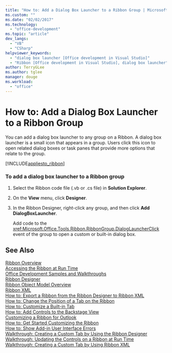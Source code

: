 ```yaml
---
title: "How to: Add a Dialog Box Launcher to a Ribbon Group | Microsoft Docs"
ms.custom: ""
ms.date: "02/02/2017"
ms.technology: 
  - "office-development"
ms.topic: "article"
dev_langs: 
  - "VB"
  - "CSharp"
helpviewer_keywords: 
  - "dialog box launcher [Office development in Visual Studio]"
  - "Ribbon [Office development in Visual Studio], dialog box launcher"
author: TerryGLee
ms.author: tglee
manager: douge
ms.workload: 
  - "office"
---
```

# How to: Add a Dialog Box Launcher to a Ribbon Group
  You can add a dialog box launcher to any group on a Ribbon. A dialog box launcher is a small icon that appears in a group. Users click this icon to open related dialog boxes or task panes that provide more options that relate to the group.  
  
 [!INCLUDE[appliesto_ribbon](../vsto/includes/appliesto-ribbon-md.md)]  
  
### To add a dialog box launcher to a Ribbon group  
  
1.  Select the Ribbon code file (.vb or .cs file) in **Solution Explorer**.  
  
2.  On the **View** menu, click **Designer**.  
  
3.  In the Ribbon Designer, right-click any group, and then click **Add DialogBoxLauncher**.  
  
     Add code to the <xref:Microsoft.Office.Tools.Ribbon.RibbonGroup.DialogLauncherClick> event of the group to open a custom or built-in dialog box.  
  
## See Also  
 [Ribbon Overview](../vsto/ribbon-overview.md)   
 [Accessing the Ribbon at Run Time](../vsto/accessing-the-ribbon-at-run-time.md)   
 [Office Development Samples and Walkthroughs](../vsto/office-development-samples-and-walkthroughs.md)   
 [Ribbon Designer](../vsto/ribbon-designer.md)   
 [Ribbon Object Model Overview](../vsto/ribbon-object-model-overview.md)   
 [Ribbon XML](../vsto/ribbon-xml.md)   
 [How to: Export a Ribbon from the Ribbon Designer to Ribbon XML](../vsto/how-to-export-a-ribbon-from-the-ribbon-designer-to-ribbon-xml.md)   
 [How to: Change the Position of a Tab on the Ribbon](../vsto/how-to-change-the-position-of-a-tab-on-the-ribbon.md)   
 [How to: Customize a Built-in Tab](../vsto/how-to-customize-a-built-in-tab.md)   
 [How to: Add Controls to the Backstage View](../vsto/how-to-add-controls-to-the-backstage-view.md)   
 [Customizing a Ribbon for Outlook](../vsto/customizing-a-ribbon-for-outlook.md)   
 [How to: Get Started Customizing the Ribbon](../vsto/how-to-get-started-customizing-the-ribbon.md)   
 [How to: Show Add-in User Interface Errors](../vsto/how-to-show-add-in-user-interface-errors.md)   
 [Walkthrough: Creating a Custom Tab by Using the Ribbon Designer](../vsto/walkthrough-creating-a-custom-tab-by-using-the-ribbon-designer.md)   
 [Walkthrough: Updating the Controls on a Ribbon at Run Time](../vsto/walkthrough-updating-the-controls-on-a-ribbon-at-run-time.md)   
 [Walkthrough: Creating a Custom Tab by Using Ribbon XML](../vsto/walkthrough-creating-a-custom-tab-by-using-ribbon-xml.md)  
  
  